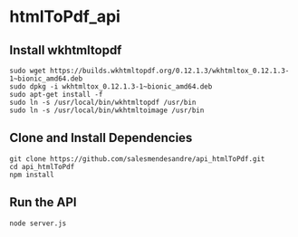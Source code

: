 # htmlToPdf_api

## Install wkhtmltopdf
```
sudo wget https://builds.wkhtmltopdf.org/0.12.1.3/wkhtmltox_0.12.1.3-1~bionic_amd64.deb
sudo dpkg -i wkhtmltox_0.12.1.3-1~bionic_amd64.deb
sudo apt-get install -f
sudo ln -s /usr/local/bin/wkhtmltopdf /usr/bin
sudo ln -s /usr/local/bin/wkhtmltoimage /usr/bin
```

## Clone and Install Dependencies
```
git clone https://github.com/salesmendesandre/api_htmlToPdf.git
cd api_htmlToPdf
npm install
```
## Run the API
```
node server.js
```
